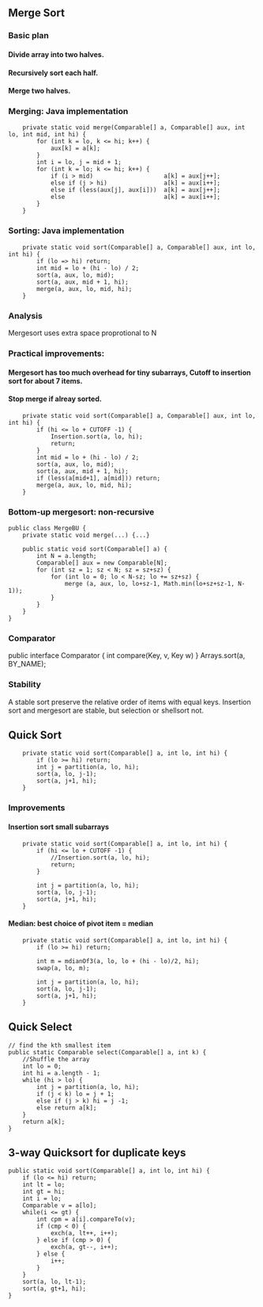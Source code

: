 ## Merge Sort

### Basic plan
#### Divide array into two halves.
#### Recursively sort each half.
#### Merge two halves.

### Merging: Java implementation
```
    private static void merge(Comparable[] a, Comparable[] aux, int lo, int mid, int hi) {
        for (int k = lo, k <= hi; k++) {
            aux[k] = a[k];
        }
        int i = lo, j = mid + 1;
        for (int k = lo; k <= hi; k++) {
            if (i > mid)                    a[k] = aux[j++];
            else if (j > hi)                a[k] = aux[i++];
            else if (less(aux[j], aux[i]))  a[k] = aux[j++];
            else                            a[k] = aux[i++];
        }
    }
```
### Sorting: Java implementation
```
    private static void sort(Comparable[] a, Comparable[] aux, int lo, int hi) {
        if (lo => hi) return;
        int mid = lo + (hi - lo) / 2;
        sort(a, aux, lo, mid);
        sort(a, aux, mid + 1, hi);
        merge(a, aux, lo, mid, hi);
    }
```

### Analysis
Mergesort uses extra space proprotional to N

### Practical improvements:
#### Mergesort has too much overhead for tiny subarrays, Cutoff to insertion sort for about 7 items.
#### Stop merge if alreay sorted.
```
    private static void sort(Comparable[] a, Comparable[] aux, int lo, int hi) {
        if (hi <= lo + CUTOFF -1) {
            Insertion.sort(a, lo, hi);
            return;
        }
        int mid = lo + (hi - lo) / 2;
        sort(a, aux, lo, mid);
        sort(a, aux, mid + 1, hi);
        if (less(a[mid+1], a[mid])) return;
        merge(a, aux, lo, mid, hi);
    }
```

### Bottom-up mergesort: non-recursive
```
public class MergeBU {
    private static void merge(...) {...}

    public static void sort(Comparable[] a) {
        int N = a.length;
        Comparable[] aux = new Comparable[N];
        for (int sz = 1; sz < N; sz = sz+sz) {
            for (int lo = 0; lo < N-sz; lo += sz+sz) {
                merge (a, aux, lo, lo+sz-1, Math.min(lo+sz+sz-1, N-1));
            }
        }
    }
}
```

### Comparator
public interface Comparator<Key> {
    int compare(Key, v, Key w)
}
Arrays.sort(a, BY_NAME);

### Stability
A stable sort preserve the relative order of items with equal keys.
Insertion sort and mergesort are stable, but selection or shellsort not.

## Quick Sort
```
    private static void sort(Comparable[] a, int lo, int hi) {
        if (lo >= hi) return;
        int j = partition(a, lo, hi);
        sort(a, lo, j-1);
        sort(a, j+1, hi);
    }
```
### Improvements
#### Insertion sort small subarrays
```
    private static void sort(Comparable[] a, int lo, int hi) {
        if (hi <= lo + CUTOFF -1) {
            //Insertion.sort(a, lo, hi);
            return;
        }

        int j = partition(a, lo, hi);
        sort(a, lo, j-1);
        sort(a, j+1, hi);
    }
```
#### Median: best choice of pivot item = median
```
    private static void sort(Comparable[] a, int lo, int hi) {
        if (lo >= hi) return;

        int m = mdianOf3(a, lo, lo + (hi - lo)/2, hi);
        swap(a, lo, m);

        int j = partition(a, lo, hi);
        sort(a, lo, j-1);
        sort(a, j+1, hi);
    }
```
## Quick Select
```
// find the kth smallest item
public static Comparable select(Comparable[] a, int k) {
    //Shuffle the array
    int lo = 0;
    int hi = a.length - 1;
    while (hi > lo) {
        int j = partition(a, lo, hi);
        if (j < k) lo = j + 1;
        else if (j > k) hi = j -1;
        else return a[k];
    }
    return a[k];
}
```

## 3-way Quicksort for duplicate keys
```
public static void sort(Comparable[] a, int lo, int hi) {
    if (lo <= hi) return;
    int lt = lo;
    int gt = hi;
    int i = lo;
    Comparable v = a[lo];
    while(i <= gt) {
        int cpm = a[i].compareTo(v);
        if (cmp < 0) {
            exch(a, lt++, i++);
        } else if (cmp > 0) {
            exch(a, gt--, i++);
        } else {
            i++;
        }
    }
    sort(a, lo, lt-1);
    sort(a, gt+1, hi);
}




